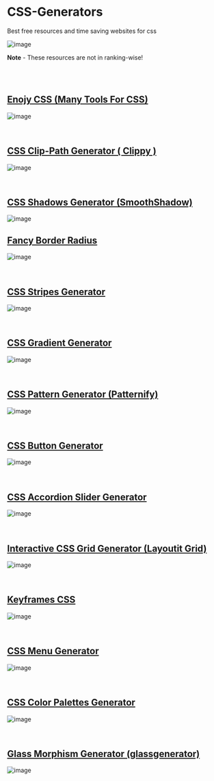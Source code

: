 # CSS-Generators

Best free resources and time saving websites for css

![image](https://user-images.githubusercontent.com/82146140/172050495-462e530e-dfe8-4257-b04d-3fcc1a0c75ff.png)

<b>Note</b> -  These resources are not in ranking-wise!

<br>
<br>

## [Enojy CSS (Many Tools For CSS)](https://enjoycss.com/)
![image](https://user-images.githubusercontent.com/82146140/172301378-2bf7766b-3ff1-4b48-b256-533f86e32b3c.png)


<br>

## [CSS Clip-Path Generator ( Clippy )](https://bennettfeely.com/clippy/)

![image](https://user-images.githubusercontent.com/82146140/172050737-5e3a9e63-59bc-4cae-a747-9f7f84d10f24.png)

<br>

## [CSS Shadows Generator (SmoothShadow) ](https://shadows.brumm.af/)
![image](https://user-images.githubusercontent.com/82146140/174473002-09c1d115-4cdc-4b14-8f6e-30686f1e7625.png)



## [Fancy Border Radius](https://9elements.github.io/fancy-border-radius/)
![image](https://user-images.githubusercontent.com/82146140/172300923-941de3b5-e1a1-40e2-a67b-38f2716308e7.png)

<br>

## [CSS Stripes Generator](https://stripesgenerator.com/)
![image](https://user-images.githubusercontent.com/82146140/172050952-4b069328-c0e5-4ff0-969b-6f471b2d28c9.png)

<br>

## [CSS Gradient Generator](https://cssgradient.io/)
![image](https://user-images.githubusercontent.com/82146140/172051023-cd1fe869-7583-4f2d-a839-1db3f1914bdd.png)

<br>

## [CSS Pattern Generator (Patternify)](http://www.patternify.com/)
![image](https://user-images.githubusercontent.com/82146140/172051105-0c27808c-dbc7-4cf3-add3-98bb78e29752.png)

<br>

## [CSS Button Generator](https://cssbuttoncreator.com/)
![image](https://user-images.githubusercontent.com/82146140/172095619-a29543eb-f7b2-486f-b079-c5188f02dbae.png)


<br>


## [CSS Accordion Slider Generator](https://accordionslider.com/)
![image](https://user-images.githubusercontent.com/82146140/172051254-8c419c51-a934-4d42-8cb6-d5a604f5f0fc.png)

<br>

## [Interactive CSS Grid Generator (Layoutit Grid)](https://grid.layoutit.com/)
![image](https://user-images.githubusercontent.com/82146140/172051310-c4b4a3fb-5988-41d1-b528-aec0a9e956a6.png)

<br>

## [Keyframes CSS](https://keyframes.app/)
![image](https://user-images.githubusercontent.com/82146140/172051376-7b1f9617-d53c-4f7c-b5d1-3be9a071c2d1.png)


<br>

## [CSS Menu Generator](http://www.menucool.com/css-menu)
![image](https://user-images.githubusercontent.com/82146140/172051397-cc423730-6631-4abe-bf04-2641728f432a.png)

<br>

## [CSS Color Palettes Generator](https://coolors.co/)
![image](https://user-images.githubusercontent.com/82146140/172986542-7b102d64-f3f3-408a-a2f0-fd1f3049e4a6.png)

<br>

## [Glass Morphism Generator (glassgenerator)](https://glassgenerator.netlify.app/)
![image](https://user-images.githubusercontent.com/82146140/172050874-c4b7cc24-a22d-46e9-abb2-9c36f6dfb8be.png)
